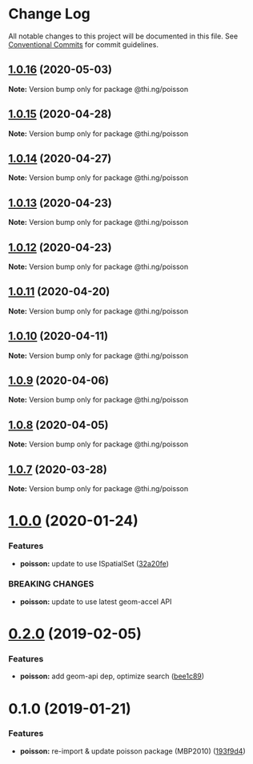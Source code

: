 # Change Log

All notable changes to this project will be documented in this file.
See [Conventional Commits](https://conventionalcommits.org) for commit guidelines.

## [1.0.16](https://github.com/thi-ng/umbrella/compare/@thi.ng/poisson@1.0.15...@thi.ng/poisson@1.0.16) (2020-05-03)

**Note:** Version bump only for package @thi.ng/poisson





## [1.0.15](https://github.com/thi-ng/umbrella/compare/@thi.ng/poisson@1.0.14...@thi.ng/poisson@1.0.15) (2020-04-28)

**Note:** Version bump only for package @thi.ng/poisson





## [1.0.14](https://github.com/thi-ng/umbrella/compare/@thi.ng/poisson@1.0.13...@thi.ng/poisson@1.0.14) (2020-04-27)

**Note:** Version bump only for package @thi.ng/poisson





## [1.0.13](https://github.com/thi-ng/umbrella/compare/@thi.ng/poisson@1.0.12...@thi.ng/poisson@1.0.13) (2020-04-23)

**Note:** Version bump only for package @thi.ng/poisson





## [1.0.12](https://github.com/thi-ng/umbrella/compare/@thi.ng/poisson@1.0.11...@thi.ng/poisson@1.0.12) (2020-04-23)

**Note:** Version bump only for package @thi.ng/poisson





## [1.0.11](https://github.com/thi-ng/umbrella/compare/@thi.ng/poisson@1.0.10...@thi.ng/poisson@1.0.11) (2020-04-20)

**Note:** Version bump only for package @thi.ng/poisson





## [1.0.10](https://github.com/thi-ng/umbrella/compare/@thi.ng/poisson@1.0.9...@thi.ng/poisson@1.0.10) (2020-04-11)

**Note:** Version bump only for package @thi.ng/poisson





## [1.0.9](https://github.com/thi-ng/umbrella/compare/@thi.ng/poisson@1.0.8...@thi.ng/poisson@1.0.9) (2020-04-06)

**Note:** Version bump only for package @thi.ng/poisson





## [1.0.8](https://github.com/thi-ng/umbrella/compare/@thi.ng/poisson@1.0.7...@thi.ng/poisson@1.0.8) (2020-04-05)

**Note:** Version bump only for package @thi.ng/poisson





## [1.0.7](https://github.com/thi-ng/umbrella/compare/@thi.ng/poisson@1.0.6...@thi.ng/poisson@1.0.7) (2020-03-28)

**Note:** Version bump only for package @thi.ng/poisson





# [1.0.0](https://github.com/thi-ng/umbrella/compare/@thi.ng/poisson@0.2.27...@thi.ng/poisson@1.0.0) (2020-01-24)

### Features

* **poisson:** update to use ISpatialSet ([32a20fe](https://github.com/thi-ng/umbrella/commit/32a20fee6dadeed62610ef7d83c1824775cb28af))

### BREAKING CHANGES

* **poisson:** update to use latest geom-accel API

# [0.2.0](https://github.com/thi-ng/umbrella/compare/@thi.ng/poisson@0.1.2...@thi.ng/poisson@0.2.0) (2019-02-05)

### Features

* **poisson:** add geom-api dep, optimize search ([bee1c89](https://github.com/thi-ng/umbrella/commit/bee1c89))

# 0.1.0 (2019-01-21)

### Features

* **poisson:** re-import & update poisson package (MBP2010) ([193f9d4](https://github.com/thi-ng/umbrella/commit/193f9d4))
